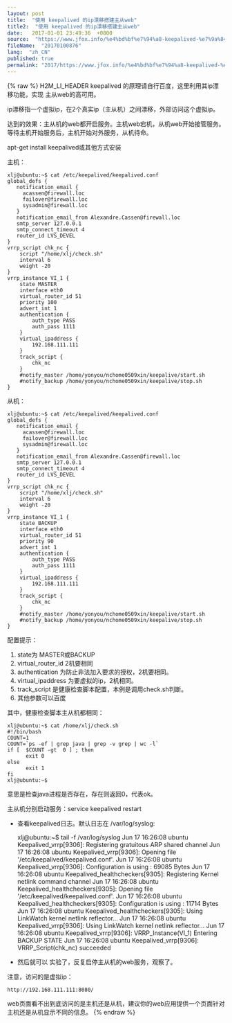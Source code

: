 ```yaml
---
layout: post
title:  "使用 keepalived 的ip漂移搭建主从web"
title2:  "使用 keepalived 的ip漂移搭建主从web"
date:   2017-01-01 23:49:36  +0800
source:  "https://www.jfox.info/%e4%bd%bf%e7%94%a8-keepalived-%e7%9a%84ip%e6%bc%82%e7%a7%bb%e6%90%ad%e5%bb%ba%e4%b8%bb%e4%bb%8eweb.html"
fileName:  "20170100876"
lang:  "zh_CN"
published: true
permalink: "2017/https://www.jfox.info/%e4%bd%bf%e7%94%a8-keepalived-%e7%9a%84ip%e6%bc%82%e7%a7%bb%e6%90%ad%e5%bb%ba%e4%b8%bb%e4%bb%8eweb.html"
---
```

{% raw %}
H2M_LI_HEADER keepalived 的原理请自行百度，这里利用其ip漂移功能，实现 主从web的高可用。

ip漂移指一个虚拟ip，在2个真实ip（主从机）之间漂移，外部访问这个虚拟ip。

达到的效果：主从机的web都开启服务。主机web宕机，从机web开始接管服务。等待主机开始服务后，主机开始对外服务，从机待命。

apt-get install keepalived或其他方式安装

主机：

    xlj@ubuntu:~$ cat /etc/keepalived/keepalived.conf 
    global_defs {
       notification_email {
         acassen@firewall.loc
         failover@firewall.loc
         sysadmin@firewall.loc
       }
       notification_email_from Alexandre.Cassen@firewall.loc
       smtp_server 127.0.0.1
       smtp_connect_timeout 4
       router_id LVS_DEVEL
    }
    vrrp_script chk_nc {
        script "/home/xlj/check.sh"
        interval 6 
        weight -20
    }
    vrrp_instance VI_1 {
        state MASTER 
        interface eth0
        virtual_router_id 51
        priority 100
        advert_int 1 
        authentication {
            auth_type PASS
            auth_pass 1111
        }
        virtual_ipaddress {
            192.168.111.111
        }
        track_script {
            chk_nc  
        }
        #notify_master /home/yonyou/nchome0509xin/keepalive/start.sh
        #notify_backup /home/yonyou/nchome0509xin/keepalive/stop.sh
    }

 从机：

    xlj@ubuntu:~$ cat /etc/keepalived/keepalived.conf 
    global_defs {
       notification_email {
         acassen@firewall.loc
         failover@firewall.loc
         sysadmin@firewall.loc
       }
       notification_email_from Alexandre.Cassen@firewall.loc
       smtp_server 127.0.0.1
       smtp_connect_timeout 4
       router_id LVS_DEVEL
    }
    vrrp_script chk_nc {
        script "/home/xlj/check.sh"
        interval 6 
        weight -20
    }
    vrrp_instance VI_1 {
        state BACKUP 
        interface eth0
        virtual_router_id 51
        priority 90 
        advert_int 1
        authentication {
            auth_type PASS
            auth_pass 1111
        }
        virtual_ipaddress {
            192.168.111.111
        }
        track_script {
            chk_nc  
        }
        #notify_master /home/yonyou/nchome0509xin/keepalive/start.sh
        #notify_backup /home/yonyou/nchome0509xin/keepalive/stop.sh
    }

配置提示：

1. state为 MASTER或BACKUP
2. virtual_router_id 2机要相同
3. authentication 为防止非法加入要求的授权，2机要相同。
4. virtual_ipaddress 为要虚拟的ip，2机相同。
5. track_script 是健康检查脚本配置，本例是调用check.sh判断。
6. 其他参数可以百度

其中，健康检查脚本主从机都相同：

    xlj@ubuntu:~$ cat /home/xlj/check.sh 
    #!/bin/bash
    COUNT=1
    COUNT=`ps -ef | grep java | grep -v grep | wc -l`
    if [  $COUNT -gt  0 ] ; then
          exit 0
    else
          exit 1
    fi
    xlj@ubuntu:~$ 

 意思是检查java进程是否存在，存在则返回0，代表ok。

主从机分别启动服务：service keepalived restart

- 查看keepalived日志。默认日志在 /var/log/syslog:

    xlj@ubuntu:~$ tail -f /var/log/syslog
    Jun 17 16:26:08 ubuntu Keepalived_vrrp[9306]: Registering gratuitous ARP shared channel
    Jun 17 16:26:08 ubuntu Keepalived_vrrp[9306]: Opening file '/etc/keepalived/keepalived.conf'.
    Jun 17 16:26:08 ubuntu Keepalived_vrrp[9306]: Configuration is using : 69085 Bytes
    Jun 17 16:26:08 ubuntu Keepalived_healthcheckers[9305]: Registering Kernel netlink command channel
    Jun 17 16:26:08 ubuntu Keepalived_healthcheckers[9305]: Opening file '/etc/keepalived/keepalived.conf'.
    Jun 17 16:26:08 ubuntu Keepalived_healthcheckers[9305]: Configuration is using : 11714 Bytes
    Jun 17 16:26:08 ubuntu Keepalived_healthcheckers[9305]: Using LinkWatch kernel netlink reflector...
    Jun 17 16:26:08 ubuntu Keepalived_vrrp[9306]: Using LinkWatch kernel netlink reflector...
    Jun 17 16:26:08 ubuntu Keepalived_vrrp[9306]: VRRP_Instance(VI_1) Entering BACKUP STATE
    Jun 17 16:26:08 ubuntu Keepalived_vrrp[9306]: VRRP_Script(chk_nc) succeeded

- 然后就可以 实验了，反复启停主从机的web服务，观察了。

注意，访问的是虚拟ip：

    http://192.168.111.111:8080/

web页面看不出到底访问的是主机还是从机，建议你的web应用提供一个页面针对主机还是从机显示不同的信息。
{% endraw %}
